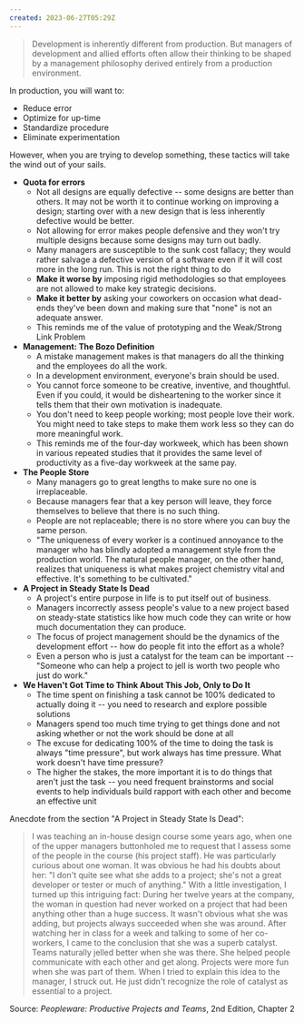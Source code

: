 ```yaml
---
created: 2023-06-27T05:29Z
---
```


> Development is inherently different from production. But managers of development and allied efforts often allow their thinking to be shaped by a management philosophy derived entirely from a production environment.

In production, you will want to:
- Reduce error
- Optimize for up-time
- Standardize procedure
- Eliminate experimentation

However, when you are trying to develop something, these tactics will take the wind out of your sails.

- **Quota for errors**
	- Not all designs are equally defective -- some designs are better than others. It may not be worth it to continue working on improving a design; starting over with a new design that is less inherently defective would be better.
	- Not allowing for error makes people defensive and they won't try multiple designs because some designs may turn out badly.
	- Many managers are susceptible to the sunk cost fallacy; they would rather salvage a defective version of a software even if it will cost more in the long run. This is not the right thing to do
	- **Make it worse by** imposing rigid methodologies so that employees are not allowed to make key strategic decisions.
	- **Make it better by** asking your coworkers on occasion what dead-ends they've been down and making sure that "none" is not an adequate answer.
	- This reminds me of the value of prototyping and the Weak/Strong Link Problem
- **Management: The Bozo Definition**
	- A mistake management makes is that managers do all the thinking and the employees do all the work.
	- In a development environment, everyone's brain should be used.
	- You cannot force someone to be creative, inventive, and thoughtful. Even if you could, it would be disheartening to the worker since it tells them that their own motivation is inadequate.
	- You don't need to keep people working; most people love their work. You might need to take steps to make them work less so they can do more meaningful work.
	- This reminds me of the four-day workweek, which has been shown in various repeated studies that it provides the same level of productivity as a five-day workweek at the same pay.
- **The People Store**
	- Many managers go to great lengths to make sure no one is irreplaceable.
	- Because managers fear that a key person will leave, they force themselves to believe that there is no such thing.
	- People are not replaceable; there is no store where you can buy the same person.
	- "The uniqueness of every worker is a continued annoyance to the manager who has blindly adopted a management style from the production world. The natural people manager, on the other hand, realizes that uniqueness is what makes project chemistry vital and effective. It's something to be cultivated."
- **A Project in Steady State Is Dead**
	- A project's entire purpose in life is to put itself out of business.
	- Managers incorrectly assess people's value to a new project based on steady-state statistics like how much code they can write or how much documentation they can produce.
	- The focus of project management should be the dynamics of the development effort -- how do people fit into the effort as a whole?
	- Even a person who is just a catalyst for the team can be important -- "Someone who can help a project to jell is worth two people who just do work."
- **We Haven't Got Time to Think About This Job, Only to Do It**
	- The time spent on finishing a task cannot be 100% dedicated to actually doing it -- you need to research and explore possible solutions
	- Managers spend too much time trying to get things done and not asking whether or not the work should be done at all
	- The excuse for dedicating 100% of the time to doing the task is always "time pressure", but work always has time pressure. What work doesn't have time pressure?
	- The higher the stakes, the more important it is to do things that aren't just the task -- you need frequent brainstorms and social events to help individuals build rapport with each other and become an effective unit

Anecdote from the section "A Project in Steady State Is Dead":
> I was teaching an in-house design course some years ago, when one of the upper managers buttonholed me to request that I assess some of the people in the course (his project staff). He was particularly curious about one woman. It was obvious he had his doubts about her: "I don't quite see what she adds to a project; she's not a great developer or tester or much of anything." With a little investigation, I turned up this intriguing fact: During her twelve years at the company, the woman in question had never worked on a project that had been anything other than a huge success. It wasn't obvious what she was adding, but projects always succeeded when she was around. After watching her in class for a week and talking to some of her co-workers, I came to the conclusion that she was a superb catalyst. Teams naturally jelled better when she was there. She helped people communicate with each other and get along. Projects were more fun when she was part of them. When I tried to explain this idea to the manager, I struck out. He just didn't recognize the role of catalyst as essential to a project.

Source: _Peopleware: Productive Projects and Teams_, 2nd Edition, Chapter 2
